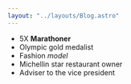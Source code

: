 ```yaml
---
layout: "../layouts/Blog.astro"
---
```


- 5X **Marathoner**
- Olympic gold medalist
- Fashion _model_
- Michellin star restaurant owner
- Adviser to the vice president
